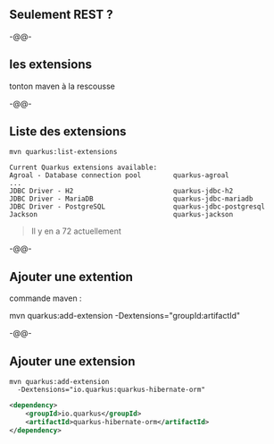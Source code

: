 ## Seulement REST ?

-@@-

## les extensions

tonton maven à la rescousse

-@@-

## Liste des extensions

```shell
mvn quarkus:list-extensions
```
```
Current Quarkus extensions available:
Agroal - Database connection pool        quarkus-agroal
...
JDBC Driver - H2                         quarkus-jdbc-h2
JDBC Driver - MariaDB                    quarkus-jdbc-mariadb
JDBC Driver - PostgreSQL                 quarkus-jdbc-postgresql
Jackson                                  quarkus-jackson
```
<!-- .element class="fragment" -->

> Il y en a 72 actuellement<!-- .element class="fragment" -->

-@@-

## Ajouter une extention

commande maven : 

mvn quarkus:add-extension
-Dextensions="groupId:artifactId"

-@@-

## Ajouter une extension

```shell
mvn quarkus:add-extension 
  -Dextensions="io.quarkus:quarkus-hibernate-orm"
```

```xml
<dependency>
    <groupId>io.quarkus</groupId>
    <artifactId>quarkus-hibernate-orm</artifactId>
</dependency>
```